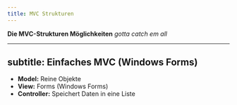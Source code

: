 ```yaml
---
title: MVC Strukturen
---
```


**Die MVC-Strukturen Möglichkeiten**
*gotta catch em all*

---
subtitle: Einfaches MVC (Windows Forms)
---
- **Model:** Reine Objekte
- **View:** Forms (Windows Forms)
- **Controller:** Speichert Daten in eine Liste

